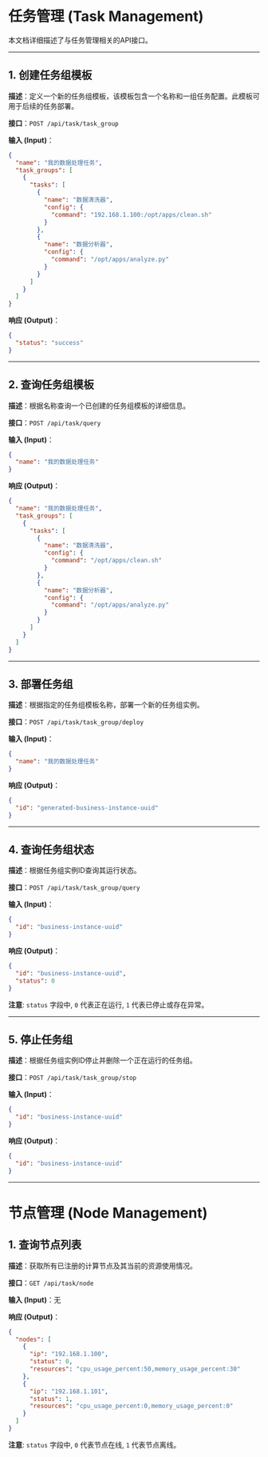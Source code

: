 # 任务管理 (Task Management)

本文档详细描述了与任务管理相关的API接口。

---

## 1. 创建任务组模板

**描述**：定义一个新的任务组模板，该模板包含一个名称和一组任务配置。此模板可用于后续的任务部署。

**接口**：`POST /api/task/task_group`

**输入 (Input)**：
```json
{
  "name": "我的数据处理任务",
  "task_groups": [
    {
      "tasks": [
        {
          "name": "数据清洗器",
          "config": {
            "command": "192.168.1.100:/opt/apps/clean.sh"
          }
        },
        {
          "name": "数据分析器",
          "config": {
            "command": "/opt/apps/analyze.py"
          }
        }
      ]
    }
  ]
}
```

**响应 (Output)**：
```json
{
  "status": "success"
}
```

---

## 2. 查询任务组模板

**描述**：根据名称查询一个已创建的任务组模板的详细信息。

**接口**：`POST /api/task/query`

**输入 (Input)**：
```json
{
  "name": "我的数据处理任务"
}
```

**响应 (Output)**：
```json
{
  "name": "我的数据处理任务",
  "task_groups": [
    {
      "tasks": [
        {
          "name": "数据清洗器",
          "config": {
            "command": "/opt/apps/clean.sh"
          }
        },
        {
          "name": "数据分析器",
          "config": {
            "command": "/opt/apps/analyze.py"
          }
        }
      ]
    }
  ]
}
```

---

## 3. 部署任务组

**描述**：根据指定的任务组模板名称，部署一个新的任务组实例。

**接口**：`POST /api/task/task_group/deploy`

**输入 (Input)**：
```json
{
  "name": "我的数据处理任务"
}
```

**响应 (Output)**：
```json
{
  "id": "generated-business-instance-uuid"
}
```

---

## 4. 查询任务组状态

**描述**：根据任务组实例ID查询其运行状态。

**接口**：`POST /api/task/task_group/query`

**输入 (Input)**：
```json
{
  "id": "business-instance-uuid"
}
```

**响应 (Output)**：
```json
{
  "id": "business-instance-uuid",
  "status": 0
}
```
**注意**: `status` 字段中, `0` 代表正在运行, `1` 代表已停止或存在异常。

---

## 5. 停止任务组

**描述**：根据任务组实例ID停止并删除一个正在运行的任务组。

**接口**：`POST /api/task/task_group/stop`

**输入 (Input)**：
```json
{
  "id": "business-instance-uuid"
}
```

**响应 (Output)**：
```json
{
  "id": "business-instance-uuid"
}
```

---

# 节点管理 (Node Management)

## 1. 查询节点列表

**描述**：获取所有已注册的计算节点及其当前的资源使用情况。

**接口**：`GET /api/task/node`

**输入 (Input)**：无

**响应 (Output)**：
```json
{
  "nodes": [
    {
      "ip": "192.168.1.100",
      "status": 0,
      "resources": "cpu_usage_percent:50,memory_usage_percent:30"
    },
    {
      "ip": "192.168.1.101",
      "status": 1,
      "resources": "cpu_usage_percent:0,memory_usage_percent:0"
    }
  ]
}
```
**注意**: `status` 字段中, `0` 代表节点在线, `1` 代表节点离线。 